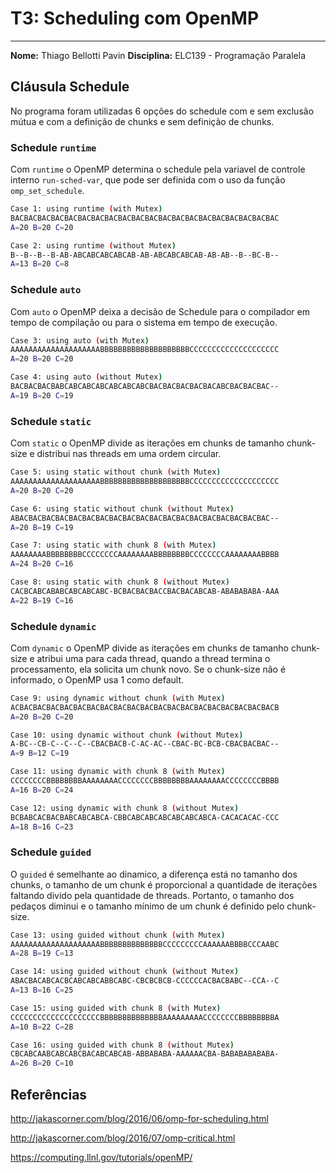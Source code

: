 # T3: Scheduling com OpenMP
-------------------------------------

**Nome:** Thiago Bellotti Pavin
**Disciplina:** ELC139 - Programação Paralela

## Cláusula Schedule

No programa foram utilizadas 6 opções do schedule com e sem exclusão mútua e com a definição de chunks e sem definição de chunks.

### Schedule `runtime` 

Com `runtime` o OpenMP determina o schedule pela variavel de controle interno `run-sched-var`, que pode ser definida com o uso da função `omp_set_schedule`.

``` bash
Case 1: using runtime (with Mutex)
BACBACBACBACBACBACBACBACBACBACBACBACBACBACBACBACBACBACBACBAC
A=20 B=20 C=20 

Case 2: using runtime (without Mutex)
B--B--B--B-AB-ABCABCABCABCAB-AB-ABCABCABCAB-AB-AB--B--BC-B--
A=13 B=20 C=8 
```

### Schedule `auto`

Com `auto` o OpenMP deixa a decisão de Schedule para o compilador em tempo de compilação ou para o sistema em tempo de execução.

``` bash
Case 3: using auto (with Mutex)
AAAAAAAAAAAAAAAAAAAABBBBBBBBBBBBBBBBBBBBCCCCCCCCCCCCCCCCCCCC
A=20 B=20 C=20 

Case 4: using auto (without Mutex)
BACBACBACBABCABCABCABCABCABCABCBACBACBACBACBACABCBACBACBAC--
A=19 B=20 C=19 
```

### Schedule `static`

Com `static` o OpenMP divide as iterações em chunks de tamanho chunk-size e distribui nas threads em uma ordem circular.

``` bash
Case 5: using static without chunk (with Mutex)
AAAAAAAAAAAAAAAAAAAABBBBBBBBBBBBBBBBBBBBCCCCCCCCCCCCCCCCCCCC
A=20 B=20 C=20 

Case 6: using static without chunk (without Mutex)
ABACBACBACBACBACBACBACBACBACBACBACBACBACBACBACBACBACBACBAC--
A=20 B=19 C=19 

Case 7: using static with chunk 8 (with Mutex)
AAAAAAAABBBBBBBBCCCCCCCCAAAAAAAABBBBBBBBCCCCCCCCAAAAAAAABBBB
A=24 B=20 C=16 

Case 8: using static with chunk 8 (without Mutex)
CACBCABCABABCABCABCABC-BCBACBACBACCBACBACABCAB-ABABABABA-AAA
A=22 B=19 C=16 
```

### Schedule `dynamic`

Com `dynamic` o OpenMP divide as iterações em chunks de tamanho chunk-size e atribui uma para cada thread, quando a thread termina o processamento, ela solicita um chunk novo. Se o chunk-size não é informado, o OpenMP usa 1 como default.

``` bash
Case 9: using dynamic without chunk (with Mutex)
ACBACBACBACBACBACBACBACBACBACBACBACBACBACBACBACBACBACBACBACB
A=20 B=20 C=20 

Case 10: using dynamic without chunk (without Mutex)
A-BC--CB-C--C--C--CBACBACB-C-AC-AC--CBAC-BC-BCB-CBACBACBAC--
A=9 B=12 C=19 

Case 11: using dynamic with chunk 8 (with Mutex)
CCCCCCCCBBBBBBBBAAAAAAAACCCCCCCCBBBBBBBBAAAAAAAACCCCCCCCBBBB
A=16 B=20 C=24 

Case 12: using dynamic with chunk 8 (without Mutex)
BCBABCACBACBABCABCABCA-CBBCABCABCABCABCABCABCA-CACACACAC-CCC
A=18 B=16 C=23 
```

### Schedule `guided`

O `guided` é semelhante ao dinamico, a diferença está no tamanho dos chunks, o tamanho de um chunk é proporcional a quantidade de iterações faltando divido pela quantidade de threads. Portanto, o tamanho dos pedaços diminui e o tamanho mínimo de um chunk é definido pelo chunk-size.

``` bash
Case 13: using guided without chunk (with Mutex)
AAAAAAAAAAAAAAAAAAAABBBBBBBBBBBBBBCCCCCCCCCAAAAAABBBBCCCAABC
A=28 B=19 C=13

Case 14: using guided without chunk (without Mutex)
ABACBACABCACBCABCABCABBCABC-CBCBCBCB-CCCCCCACBACBABC--CCA--C
A=13 B=16 C=25

Case 15: using guided with chunk 8 (with Mutex)
CCCCCCCCCCCCCCCCCCCCBBBBBBBBBBBBBBAAAAAAAAACCCCCCCCBBBBBBBBA
A=10 B=22 C=28

Case 16: using guided with chunk 8 (without Mutex)
CBCABCAABCABCABCBACABCABCAB-ABBABABA-AAAAAACBA-BABABABABABA-
A=26 B=20 C=10
```

## Referências

http://jakascorner.com/blog/2016/06/omp-for-scheduling.html

http://jakascorner.com/blog/2016/07/omp-critical.html

https://computing.llnl.gov/tutorials/openMP/

